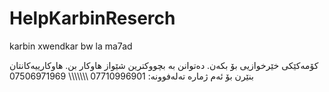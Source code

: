 # HelpKarbinReserch
karbin xwendkar bw la ma7ad

کۆمەکێکی خێرخوازیی بۆ بکەن. دەتوانن بە بچووکترین شێواز هاوکار بن. هاوکارییەکانتان بنێرن بۆ ئەم ژمارە تەلەفوونە:
07710996901
\\\\\\\\\\\\\\
07506971969
